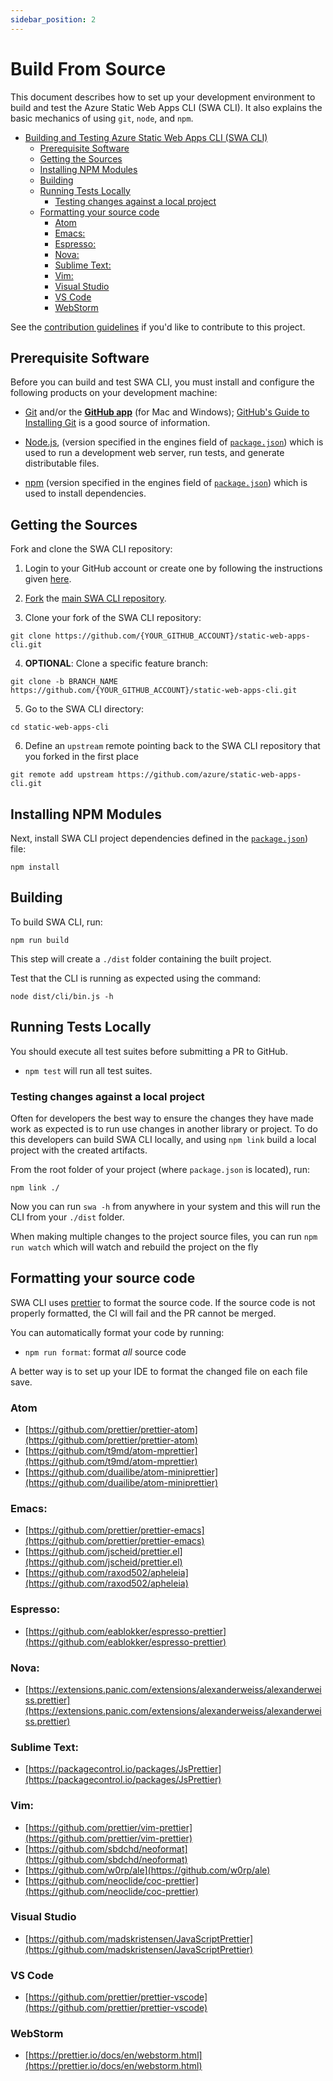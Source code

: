 ```yaml
---
sidebar_position: 2
---
```


# Build From Source

This document describes how to set up your development environment to build and test the Azure Static Web Apps CLI (SWA CLI).
It also explains the basic mechanics of using `git`, `node`, and `npm`.

- [Building and Testing Azure Static Web Apps CLI (SWA CLI)](#building-and-testing-azure-static-web-apps-cli-swa-cli)
  - [Prerequisite Software](#prerequisite-software)
  - [Getting the Sources](#getting-the-sources)
  - [Installing NPM Modules](#installing-npm-modules)
  - [Building](#building)
  - [Running Tests Locally](#running-tests-locally)
    - [Testing changes against a local project](#testing-changes-against-a-local-project)
  - [Formatting your source code](#formatting-your-source-code)
    - [Atom](#atom)
    - [Emacs:](#emacs)
    - [Espresso:](#espresso)
    - [Nova:](#nova)
    - [Sublime Text:](#sublime-text)
    - [Vim:](#vim)
    - [Visual Studio](#visual-studio)
    - [VS Code](#vs-code)
    - [WebStorm](#webstorm)

See the [contribution guidelines](https://github.com/azure/static-web-apps-cli/blob/main/CONTRIBUTING.md) if you'd like to contribute to this project.

## Prerequisite Software

Before you can build and test SWA CLI, you must install and configure the following products on your development machine:

- [Git](https://git-scm.com/) and/or the [**GitHub app**](https://desktop.github.com/) (for Mac and Windows);
  [GitHub's Guide to Installing Git](https://help.github.com/articles/set-up-git) is a good source of information.

- [Node.js](https://nodejs.org), (version specified in the engines field of [`package.json`](../package.json)) which is used to run a development web server, run tests, and generate distributable files.

- [npm](https://www.npmjs.com/) (version specified in the engines field of [`package.json`](../package.json)) which is used to install dependencies.

## Getting the Sources

Fork and clone the SWA CLI repository:

1. Login to your GitHub account or create one by following the instructions given [here](https://github.com/signup/free).

2. [Fork](https://help.github.com/forking) the [main SWA CLI repository](https://github.com/azure/static-web-apps-cli).

3. Clone your fork of the SWA CLI repository:

```shell
git clone https://github.com/{YOUR_GITHUB_ACCOUNT}/static-web-apps-cli.git
```

4. **OPTIONAL**: Clone a specific feature branch:

```shell
git clone -b BRANCH_NAME https://github.com/{YOUR_GITHUB_ACCOUNT}/static-web-apps-cli.git
```

5. Go to the SWA CLI directory:

```shell
cd static-web-apps-cli
```

6. Define an `upstream` remote pointing back to the SWA CLI repository that you forked in the first place

```shell
git remote add upstream https://github.com/azure/static-web-apps-cli.git
```

## Installing NPM Modules

Next, install SWA CLI project dependencies defined in the [`package.json`](../package.json)) file:

```shell
npm install
```

## Building

To build SWA CLI, run:

```shell
npm run build
```

This step will create a `./dist` folder containing the built project.

Test that the CLI is running as expected using the command:

```shell
node dist/cli/bin.js -h
```

## Running Tests Locally

You should execute all test suites before submitting a PR to GitHub.

- `npm test` will run all test suites.

### Testing changes against a local project

Often for developers the best way to ensure the changes they have made work as expected is to run use changes in another library or project. To do this developers can build SWA CLI locally, and using `npm link` build a local project with the created artifacts.

From the root folder of your project (where `package.json` is located), run:

```shell
npm link ./
```

Now you can run `swa -h` from anywhere in your system and this will run the CLI from your `./dist` folder.

When making multiple changes to the project source files, you can run `npm run watch` which will watch and rebuild the project on the fly

## Formatting your source code

SWA CLI uses [prettier](https://prettier.io/) to format the source code. If the source code is not properly formatted, the CI will fail and the PR cannot be merged.

You can automatically format your code by running:

- `npm run format`: format _all_ source code

A better way is to set up your IDE to format the changed file on each file save.

### Atom

- [https://github.com/prettier/prettier-atom](https://github.com/prettier/prettier-atom)
- [https://github.com/t9md/atom-mprettier](https://github.com/t9md/atom-mprettier)
- [https://github.com/duailibe/atom-miniprettier](https://github.com/duailibe/atom-miniprettier)

### Emacs:

- [https://github.com/prettier/prettier-emacs](https://github.com/prettier/prettier-emacs)
- [https://github.com/jscheid/prettier.el](https://github.com/jscheid/prettier.el)
- [https://github.com/raxod502/apheleia](https://github.com/raxod502/apheleia)

### Espresso:

- [https://github.com/eablokker/espresso-prettier](https://github.com/eablokker/espresso-prettier)

### Nova:

- [https://extensions.panic.com/extensions/alexanderweiss/alexanderweiss.prettier](https://extensions.panic.com/extensions/alexanderweiss/alexanderweiss.prettier)

### Sublime Text:

- [https://packagecontrol.io/packages/JsPrettier](https://packagecontrol.io/packages/JsPrettier)

### Vim:

- [https://github.com/prettier/vim-prettier](https://github.com/prettier/vim-prettier)
- [https://github.com/sbdchd/neoformat](https://github.com/sbdchd/neoformat)
- [https://github.com/w0rp/ale](https://github.com/w0rp/ale)
- [https://github.com/neoclide/coc-prettier](https://github.com/neoclide/coc-prettier)

### Visual Studio

- [https://github.com/madskristensen/JavaScriptPrettier](https://github.com/madskristensen/JavaScriptPrettier)

### VS Code

- [https://github.com/prettier/prettier-vscode](https://github.com/prettier/prettier-vscode)

### WebStorm

- [https://prettier.io/docs/en/webstorm.html](https://prettier.io/docs/en/webstorm.html)

